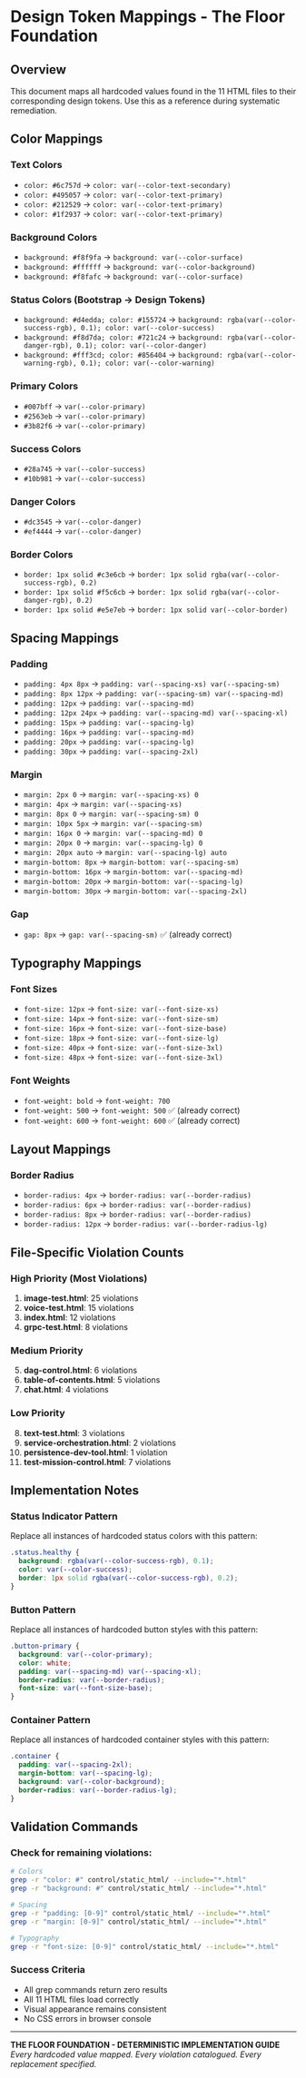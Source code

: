 # Design Token Mappings - The Floor Foundation

## Overview
This document maps all hardcoded values found in the 11 HTML files to their corresponding design tokens. Use this as a reference during systematic remediation.

## Color Mappings

### Text Colors
- `color: #6c757d` → `color: var(--color-text-secondary)`
- `color: #495057` → `color: var(--color-text-primary)`
- `color: #212529` → `color: var(--color-text-primary)`
- `color: #1f2937` → `color: var(--color-text-primary)`

### Background Colors
- `background: #f8f9fa` → `background: var(--color-surface)`
- `background: #ffffff` → `background: var(--color-background)`
- `background: #f8fafc` → `background: var(--color-surface)`

### Status Colors (Bootstrap → Design Tokens)
- `background: #d4edda; color: #155724` → `background: rgba(var(--color-success-rgb), 0.1); color: var(--color-success)`
- `background: #f8d7da; color: #721c24` → `background: rgba(var(--color-danger-rgb), 0.1); color: var(--color-danger)`
- `background: #fff3cd; color: #856404` → `background: rgba(var(--color-warning-rgb), 0.1); color: var(--color-warning)`

### Primary Colors
- `#007bff` → `var(--color-primary)`
- `#2563eb` → `var(--color-primary)`
- `#3b82f6` → `var(--color-primary)`

### Success Colors
- `#28a745` → `var(--color-success)`
- `#10b981` → `var(--color-success)`

### Danger Colors
- `#dc3545` → `var(--color-danger)`
- `#ef4444` → `var(--color-danger)`

### Border Colors
- `border: 1px solid #c3e6cb` → `border: 1px solid rgba(var(--color-success-rgb), 0.2)`
- `border: 1px solid #f5c6cb` → `border: 1px solid rgba(var(--color-danger-rgb), 0.2)`
- `border: 1px solid #e5e7eb` → `border: 1px solid var(--color-border)`

## Spacing Mappings

### Padding
- `padding: 4px 8px` → `padding: var(--spacing-xs) var(--spacing-sm)`
- `padding: 8px 12px` → `padding: var(--spacing-sm) var(--spacing-md)`
- `padding: 12px` → `padding: var(--spacing-md)`
- `padding: 12px 24px` → `padding: var(--spacing-md) var(--spacing-xl)`
- `padding: 15px` → `padding: var(--spacing-lg)`
- `padding: 16px` → `padding: var(--spacing-md)`
- `padding: 20px` → `padding: var(--spacing-lg)`
- `padding: 30px` → `padding: var(--spacing-2xl)`

### Margin
- `margin: 2px 0` → `margin: var(--spacing-xs) 0`
- `margin: 4px` → `margin: var(--spacing-xs)`
- `margin: 8px 0` → `margin: var(--spacing-sm) 0`
- `margin: 10px 5px` → `margin: var(--spacing-sm)`
- `margin: 16px 0` → `margin: var(--spacing-md) 0`
- `margin: 20px 0` → `margin: var(--spacing-lg) 0`
- `margin: 20px auto` → `margin: var(--spacing-lg) auto`
- `margin-bottom: 8px` → `margin-bottom: var(--spacing-sm)`
- `margin-bottom: 16px` → `margin-bottom: var(--spacing-md)`
- `margin-bottom: 20px` → `margin-bottom: var(--spacing-lg)`
- `margin-bottom: 30px` → `margin-bottom: var(--spacing-2xl)`

### Gap
- `gap: 8px` → `gap: var(--spacing-sm)` ✅ (already correct)

## Typography Mappings

### Font Sizes
- `font-size: 12px` → `font-size: var(--font-size-xs)`
- `font-size: 14px` → `font-size: var(--font-size-sm)`
- `font-size: 16px` → `font-size: var(--font-size-base)`
- `font-size: 18px` → `font-size: var(--font-size-lg)`
- `font-size: 40px` → `font-size: var(--font-size-3xl)`
- `font-size: 48px` → `font-size: var(--font-size-3xl)`

### Font Weights
- `font-weight: bold` → `font-weight: 700`
- `font-weight: 500` → `font-weight: 500` ✅ (already correct)
- `font-weight: 600` → `font-weight: 600` ✅ (already correct)

## Layout Mappings

### Border Radius
- `border-radius: 4px` → `border-radius: var(--border-radius)`
- `border-radius: 6px` → `border-radius: var(--border-radius)`
- `border-radius: 8px` → `border-radius: var(--border-radius)`
- `border-radius: 12px` → `border-radius: var(--border-radius-lg)`

## File-Specific Violation Counts

### High Priority (Most Violations)
1. **image-test.html**: 25 violations
2. **voice-test.html**: 15 violations
3. **index.html**: 12 violations
4. **grpc-test.html**: 8 violations

### Medium Priority
5. **dag-control.html**: 6 violations
6. **table-of-contents.html**: 5 violations
7. **chat.html**: 4 violations

### Low Priority
8. **text-test.html**: 3 violations
9. **service-orchestration.html**: 2 violations
10. **persistence-dev-tool.html**: 1 violation
11. **test-mission-control.html**: 7 violations

## Implementation Notes

### Status Indicator Pattern
Replace all instances of hardcoded status colors with this pattern:
```css
.status.healthy {
  background: rgba(var(--color-success-rgb), 0.1);
  color: var(--color-success);
  border: 1px solid rgba(var(--color-success-rgb), 0.2);
}
```

### Button Pattern
Replace all instances of hardcoded button styles with this pattern:
```css
.button-primary {
  background: var(--color-primary);
  color: white;
  padding: var(--spacing-md) var(--spacing-xl);
  border-radius: var(--border-radius);
  font-size: var(--font-size-base);
}
```

### Container Pattern
Replace all instances of hardcoded container styles with this pattern:
```css
.container {
  padding: var(--spacing-2xl);
  margin-bottom: var(--spacing-lg);
  background: var(--color-background);
  border-radius: var(--border-radius-lg);
}
```

## Validation Commands

### Check for remaining violations:
```bash
# Colors
grep -r "color: #" control/static_html/ --include="*.html"
grep -r "background: #" control/static_html/ --include="*.html"

# Spacing
grep -r "padding: [0-9]" control/static_html/ --include="*.html"
grep -r "margin: [0-9]" control/static_html/ --include="*.html"

# Typography
grep -r "font-size: [0-9]" control/static_html/ --include="*.html"
```

### Success Criteria
- All grep commands return zero results
- All 11 HTML files load correctly
- Visual appearance remains consistent
- No CSS errors in browser console

---

**THE FLOOR FOUNDATION - DETERMINISTIC IMPLEMENTATION GUIDE**
*Every hardcoded value mapped. Every violation catalogued. Every replacement specified.*
